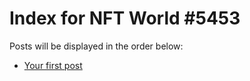 # Index for NFT World #5453
Posts will be displayed in the order below:

- [Your first post](./001-first.md)

